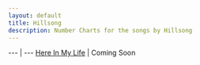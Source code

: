 ```yaml
---
layout: default
title: Hillsong
description: Number Charts for the songs by Hillsong
---
```


--- | ---
[Here In My Life](/songs/Hillsong/here_in_my_life.pdf) | Coming Soon
